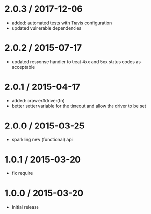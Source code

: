 2.0.3 / 2017-12-06
==================

  - added: automated tests with Travis configuration
  - updated vulnerable dependencies

2.0.2 / 2015-07-17
==================

  - updated response handler to treat 4xx and 5xx status codes as acceptable

2.0.1 / 2015-04-17
==================

  * added: crawler#driver(fn)
  * better setter variable for the timeout and allow the driver to be set

2.0.0 / 2015-03-25
==================

  * sparkling new (functional) api

1.0.1 / 2015-03-20
==================

  * fix require

1.0.0 / 2015-03-20
==================

  * Initial release
